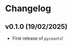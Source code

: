 # Changelog

<!--next-version-placeholder-->

## v0.1.0 (19/02/2025)

- First release of `pycounts`!